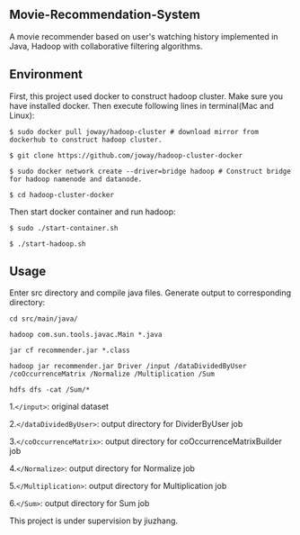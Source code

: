 ## Movie-Recommendation-System

A movie recommender based on user's watching history implemented in Java, Hadoop with collaborative filtering algorithms.

## Environment

First, this project used docker to construct hadoop cluster. Make sure you have installed docker. Then execute following lines in terminal(Mac and Linux):

```
$ sudo docker pull joway/hadoop-cluster # download mirror from dockerhub to construct hadoop cluster.

$ git clone https://github.com/joway/hadoop-cluster-docker

$ sudo docker network create --driver=bridge hadoop # Construct bridge for hadoop namenode and datanode.

$ cd hadoop-cluster-docker
```
Then start docker container and run hadoop:

```
$ sudo ./start-container.sh

$ ./start-hadoop.sh
```


## Usage
Enter src directory and compile java files. Generate output to corresponding directory:

```
cd src/main/java/

hadoop com.sun.tools.javac.Main *.java

jar cf recommender.jar *.class

hadoop jar recommender.jar Driver /input /dataDividedByUser /coOccurrenceMatrix /Normalize /Multiplication /Sum

hdfs dfs -cat /Sum/*

```

1.`</input>`: original dataset

2.`</dataDividedByUser>`:  output directory for DividerByUser job

3.`</coOccurrenceMatrix>`:  output directory for coOccurrenceMatrixBuilder job

4.`</Normalize>`:  output directory for Normalize job

5.`</Multiplication>`:  output directory for Multiplication job

6.`</Sum>`:  output directory for Sum job


This project is under supervision by jiuzhang.

